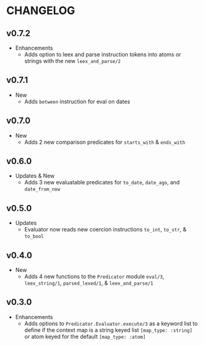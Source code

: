 # CHANGELOG

## v0.7.2
  * Enhancements
    * Adds option to leex and parse instruction tokens into atoms or strings with the new `leex_and_parse/2`

## v0.7.1
  * New
    * Adds `between` instruction for eval on dates

## v0.7.0
  * New
    * Adds 2 new comparison predicates for `starts_with` & `ends_with`

## v0.6.0
  * Updates & New
    * Adds 3 new evaluatable predicates for `to_date`, `date_ago`, and `date_from_now`

## v0.5.0
  * Updates
    * Evaluator now reads new coercion instructions `to_int`, `to_str`, & `to_bool`

## v0.4.0
  * New
    * Adds 4 new functions to the `Predicator` module `eval/3`, `leex_string/1`, `parsed_lexed/1`, & `leex_and_parse/1`

## v0.3.0
  * Enhancements
    * Adds options to `Predicator.Evaluator.execute/3` as a keyword list to define if the context map is a string keyed list `[map_type: :string]` or atom keyed for the default `[map_type: :atom]`
